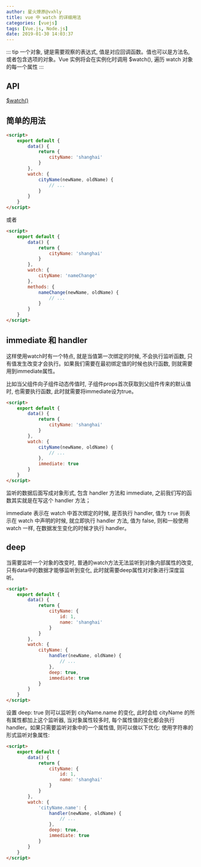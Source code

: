 ```yaml
---
author: 星火燎原@vxhly
title: vue 中 watch 的详细用法
categories: [vuejs]
tags: [Vue.js, Node.js]
date: 2019-01-30 14:03:37
---
```


::: tip
一个对象, 键是需要观察的表达式, 值是对应回调函数。值也可以是方法名, 或者包含选项的对象。Vue 实例将会在实例化时调用 $watch(), 遍历 watch 对象的每一个属性
:::
<!-- more -->

## API

[$watch()](https://cn.vuejs.org/v2/api/#watch)

## 简单的用法

``` html
<script>
    export default {
        data() {
            return {
                cityName: 'shanghai'
            }
        },
        watch: {
            cityName(newName, oldName) {
                // ...
            }
        }
    }
</script>
```

或者

``` html
<script>
    export default {
        data() {
            return {
                cityName: 'shanghai'
            }
        },
        watch: {
            cityName: 'nameChange'
        },
        methods: {
            nameChange(newName, oldName) {
                // ...
            }
        }
    }
</script>
```

## immediate 和 handler

这样使用watch时有一个特点, 就是当值第一次绑定的时候, 不会执行监听函数, 只有值发生改变才会执行。如果我们需要在最初绑定值的时候也执行函数, 则就需要用到immediate属性。

比如当父组件向子组件动态传值时, 子组件props首次获取到父组件传来的默认值时, 也需要执行函数, 此时就需要将immediate设为true。

``` html
<script>
    export default {
        data() {
            return {
                cityName: 'shanghai'
            }
        },
        watch: {
            cityName(newName, oldName) {
                // ...
            },
            immediate: true
        }
    }
</script>
```

监听的数据后面写成对象形式, 包含 handler 方法和 immediate, 之前我们写的函数其实就是在写这个 handler 方法；

immediate 表示在 watch 中首次绑定的时候, 是否执行 handler, 值为 `true` 则表示在 watch 中声明的时候, 就立即执行 handler 方法, 值为 false, 则和一般使用 watch 一样, 在数据发生变化的时候才执行 handler。

## deep

当需要监听一个对象的改变时, 普通的watch方法无法监听到对象内部属性的改变, 只有data中的数据才能够监听到变化, 此时就需要deep属性对对象进行深度监听。

``` html
<script>
    export default {
        data() {
            return {
                cityName: {
                    id: 1,
                    name: 'shanghai'
                }
            }
        },
        watch: {
            cityName: {
                handler(newName, oldName) {
                    // ...
                },
                deep: true,
                immediate: true
            }
        }
    }
</script>
```

设置 deep: true 则可以监听到 cityName.name 的变化, 此时会给 cityName 的所有属性都加上这个监听器, 当对象属性较多时, 每个属性值的变化都会执行 handler。如果只需要监听对象中的一个属性值, 则可以做以下优化: 使用字符串的形式监听对象属性: 

``` html
<script>
    export default {
        data() {
            return {
                cityName: {
                    id: 1,
                    name: 'shanghai'
                }
            }
        },
        watch: {
            'cityName.name': {
                handler(newName, oldName) {
                    // ...
                },
                deep: true,
                immediate: true
            }
        }
    }
</script>
```

